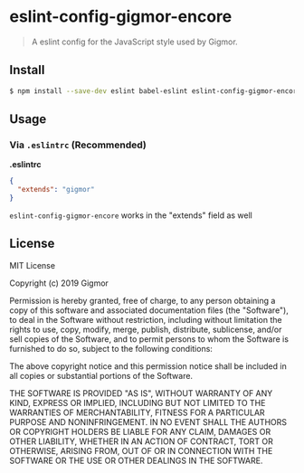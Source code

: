 # eslint-config-gigmor-encore

> A eslint config for the JavaScript style used by Gigmor.

## Install

```sh
$ npm install --save-dev eslint babel-eslint eslint-config-gigmor-encore
```

## Usage

### Via `.eslintrc` (Recommended)

**.eslintrc**

```json
{
  "extends": "gigmor"
}
```
`eslint-config-gigmor-encore` works in the "extends" field as well

## License
MIT License

Copyright (c) 2019 Gigmor

Permission is hereby granted, free of charge, to any person obtaining a copy
of this software and associated documentation files (the "Software"), to deal
in the Software without restriction, including without limitation the rights
to use, copy, modify, merge, publish, distribute, sublicense, and/or sell
copies of the Software, and to permit persons to whom the Software is
furnished to do so, subject to the following conditions:

The above copyright notice and this permission notice shall be included in all
copies or substantial portions of the Software.

THE SOFTWARE IS PROVIDED "AS IS", WITHOUT WARRANTY OF ANY KIND, EXPRESS OR
IMPLIED, INCLUDING BUT NOT LIMITED TO THE WARRANTIES OF MERCHANTABILITY,
FITNESS FOR A PARTICULAR PURPOSE AND NONINFRINGEMENT. IN NO EVENT SHALL THE
AUTHORS OR COPYRIGHT HOLDERS BE LIABLE FOR ANY CLAIM, DAMAGES OR OTHER
LIABILITY, WHETHER IN AN ACTION OF CONTRACT, TORT OR OTHERWISE, ARISING FROM,
OUT OF OR IN CONNECTION WITH THE SOFTWARE OR THE USE OR OTHER DEALINGS IN THE
SOFTWARE.
